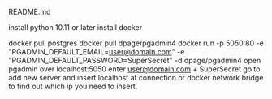 README.md

install python 10.11 or later
install docker

docker pull postgres
docker pull dpage/pgadmin4
docker run -p 5050:80 -e "PGADMIN_DEFAULT_EMAIL=user@domain.com" -e "PGADMIN_DEFAULT_PASSWORD=SuperSecret" -d dpage/pgadmin4
open pgadmin over localhost:5050 enter user@domain.com + SuperSecret go to add new server and insert localhost at connection or docker network bridge to find out which ip you need to insert.